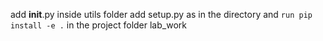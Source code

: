 add __init__.py inside utils folder
add setup.py as in the directory and ```run pip install -e .``` in the project folder lab_work
